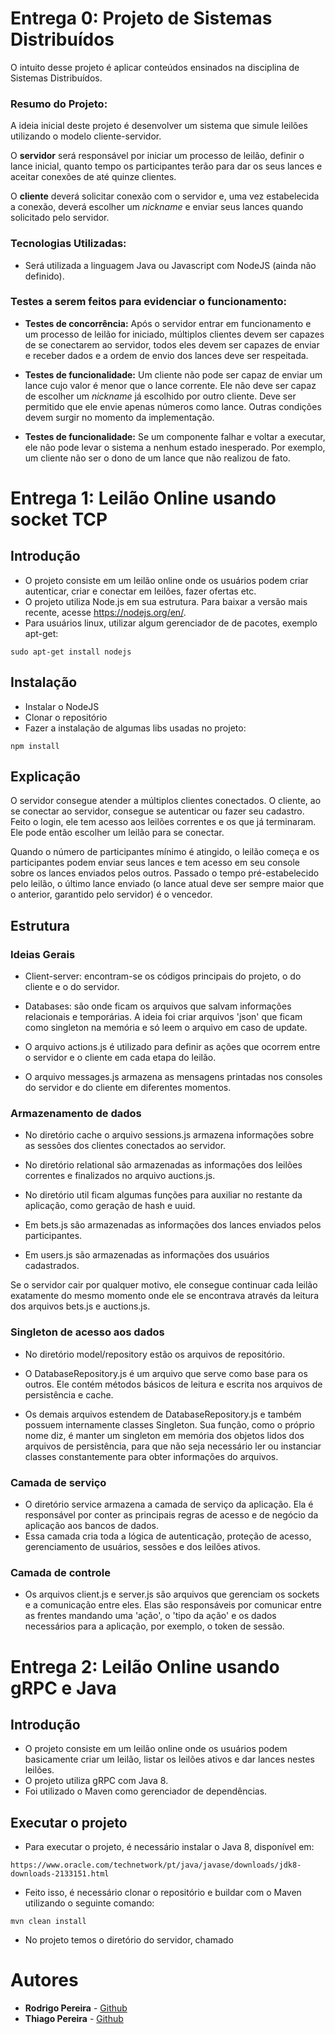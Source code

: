 # Entrega 0: Projeto de Sistemas Distribuídos

O intuito desse projeto é aplicar conteúdos ensinados na disciplina de Sistemas Distribuídos.

### Resumo do Projeto:

A ideia inicial deste projeto é desenvolver um sistema que simule leilões utilizando o modelo cliente-servidor.  

O **servidor** será responsável por iniciar um processo de leilão, definir o lance inicial, quanto tempo os participantes terão para dar os seus lances e aceitar conexões de até quinze clientes.

O **cliente** deverá solicitar conexão com o servidor e, uma vez estabelecida a conexão, deverá escolher um *nickname* e enviar seus lances quando solicitado pelo servidor.  

### Tecnologias Utilizadas:

* Será utilizada a linguagem Java ou Javascript com NodeJS (ainda não definido).

### Testes a serem feitos para evidenciar o funcionamento:

* **Testes de concorrência:** Após o servidor entrar em funcionamento e um processo de leilão for iniciado, múltiplos clientes devem ser capazes de se conectarem ao servidor, todos eles devem ser capazes de enviar e receber dados e a ordem de envio dos lances deve ser respeitada. 

* **Testes de funcionalidade:** Um cliente não pode ser capaz de enviar um lance cujo valor é menor que o lance corrente. Ele não deve ser capaz de escolher um *nickname* já escolhido por outro cliente. Deve ser permitido que ele envie apenas números como lance. Outras condições devem surgir no momento da implementação.
 
* **Testes de funcionalidade:** Se um componente falhar e voltar a executar, ele não pode levar o sistema a nenhum estado inesperado. Por exemplo, um cliente não ser o dono de um lance que não realizou de fato.


# Entrega 1: Leilão Online usando socket TCP

## Introdução
- O projeto consiste em um leilão online onde os usuários podem criar autenticar, criar e conectar em leilões, fazer ofertas etc.
- O projeto utiliza Node.js em sua estrutura. Para baixar a versão mais recente, acesse https://nodejs.org/en/.
- Para usuários linux, utilizar algum gerenciador de de pacotes, exemplo apt-get:
```
sudo apt-get install nodejs
```

## Instalação
- Instalar o NodeJS
- Clonar o repositório
- Fazer a instalação de algumas libs usadas no projeto: 
```
npm install
```

## Explicação
O servidor consegue atender a múltiplos clientes conectados. O cliente, ao se conectar ao servidor, consegue se autenticar ou fazer seu cadastro. 
Feito o login, ele tem acesso aos leilões correntes e os que já terminaram. Ele pode então escolher um leilão para se conectar. 

Quando o número de participantes mínimo é atingido, o leilão começa e os participantes podem enviar seus lances e tem acesso em seu console sobre os lances enviados pelos outros. Passado o tempo pré-estabelecido pelo leilão, o último lance enviado (o lance atual deve ser sempre maior que o anterior, garantido pelo servidor) é o vencedor.


## Estrutura

### Ideias Gerais

- Client-server: encontram-se os códigos principais do projeto, o do cliente e o do servidor.

- Databases: são onde ficam os arquivos que salvam informações relacionais e temporárias. A ideia foi criar arquivos 'json' que ficam como singleton na memória e só leem o arquivo em caso de update.

- O arquivo actions.js é utilizado para definir as ações que ocorrem entre o servidor e o cliente em cada etapa do leilão.

- O arquivo messages.js armazena as mensagens printadas nos consoles do servidor e do cliente em diferentes momentos.

### Armazenamento de dados 

- No diretório cache o arquivo sessions.js armazena informações sobre as sessões dos clientes conectados ao servidor. 

- No diretório relational são armazenadas as informações dos leilões correntes e finalizados no arquivo auctions.js. 

- No diretório util ficam algumas funções para auxiliar no restante da aplicação, como geração de hash e uuid.

- Em bets.js são armazenadas as informações dos lances enviados pelos participantes. 

- Em users.js são armazenadas as informações dos usuários cadastrados.

Se o servidor cair por qualquer motivo, ele consegue continuar cada leilão exatamente do mesmo momento onde ele se encontrava através da leitura
dos arquivos bets.js e auctions.js.

### Singleton de acesso aos dados

- No diretório model/repository estão os arquivos de repositório. 

- O DatabaseRepository.js é um arquivo que serve como base para os outros. Ele contém métodos básicos de leitura e escrita nos arquivos de 
persistência e cache. 

- Os demais arquivos estendem de DatabaseRepository.js e também possuem internamente classes Singleton. Sua função, como o próprio nome diz,
é manter um singleton em memória dos objetos lidos dos arquivos de persistência, para que não seja necessário ler ou instanciar classes constantemente para obter informações do arquivos.

### Camada de serviço

- O diretório service armazena a camada de serviço da aplicação. Ela é responsável por conter as principais regras de acesso e de negócio da aplicação aos bancos de dados. 
- Essa camada cria toda a lógica de autenticação, proteção de acesso, gerenciamento de usuários, sessões e dos leilões ativos.

### Camada de controle
- Os arquivos client.js e server.js são arquivos que gerenciam os sockets e a comunicação entre eles. Elas são responsáveis por comunicar entre as frentes mandando uma 'ação', o 'tipo da ação' e os dados necessários para a aplicação, por exemplo, o token de sessão.


# Entrega 2: Leilão Online usando gRPC e Java

## Introdução
- O projeto consiste em um leilão online onde os usuários podem basicamente criar um leilão, listar os leilões ativos e dar lances nestes leilões.
- O projeto utiliza gRPC com Java 8.
- Foi utilizado o Maven como gerenciador de dependências.

## Executar o projeto
- Para executar o projeto, é necessário instalar o Java 8, disponível em: 
```
https://www.oracle.com/technetwork/pt/java/javase/downloads/jdk8-downloads-2133151.html
```
- Feito isso, é necessário clonar o repositório e buildar com o Maven utilizando o seguinte comando:
```
mvn clean install
```
- No projeto temos o diretório do servidor, chamado 



# Autores

* **Rodrigo Pereira** - [Github](https://github.com/rodrigorpo)
* **Thiago Pereira** - [Github](https://github.com/thiagopolv)
